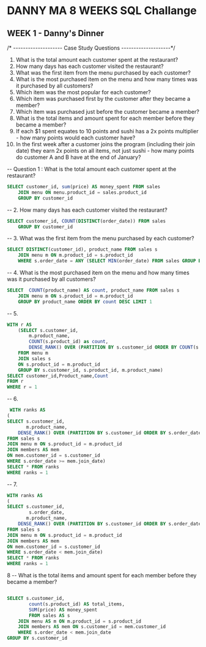 # DANNY MA 8 WEEKS SQL Challange


## WEEK 1 - Danny's Dinner

/* --------------------
   Case Study Questions
   --------------------*/

1. What is the total amount each customer spent at the restaurant?
2. How many days has each customer visited the restaurant?
3. What was the first item from the menu purchased by each customer?
4. What is the most purchased item on the menu and how many times was it purchased by all customers?
5. Which item was the most popular for each customer?
6. Which item was purchased first by the customer after they became a member?
7. Which item was purchased just before the customer became a member?
8. What is the total items and amount spent for each member before they became a member?
9.  If each $1 spent equates to 10 points and sushi has a 2x points multiplier - how many points would each customer have?
10. In the first week after a customer joins the program (including their join date) they earn 2x points on all items, not just sushi - how many points do customer A and B have at the end of January?



-- Question 1 : What is the total amount each customer spent at the restaurant?
``` sql
SELECT customer_id, sum(price) AS money_spent FROM sales 
	JOIN menu ON menu.product_id = sales.product_id
	GROUP BY customer_id
```


-- 2. How many days has each customer visited the restaurant?
``` sql
SELECT customer_id, COUNT(DISTINCT(order_date)) FROM sales
	GROUP BY customer_id
```

-- 3. What was the first item from the menu purchased by each customer?
```sql
SELECT DISTINCT(customer_id), product_name FROM sales s
	JOIN menu m ON m.product_id = s.product_id
	WHERE s.order_date = ANY (SELECT MIN(order_date) FROM sales GROUP BY customer_id)
```


-- 4. What is the most purchased item on the menu and how many times was it purchased by all customers?
```sql
SELECT  COUNT(product_name) AS count, product_name FROM sales s 
	JOIN menu m ON s.product_id = m.product_id
	GROUP BY product_name ORDER BY count DESC LIMIT 1
```

-- 5. 

```sql
WITH r AS 
	(SELECT s.customer_id,
		m.product_name,
		COUNT(s.product_id) as count,
        DENSE_RANK() OVER (PARTITION BY s.customer_id ORDER BY COUNT(s.product_id) DESC) AS r
	FROM menu m 
	JOIN sales s 
	ON s.product_id = m.product_id
	GROUP BY s.customer_id, s.product_id, m.product_name) 
SELECT customer_id,Product_name,Count
FROM r
WHERE r = 1
```

-- 6.

```sql
 WITH ranks AS
(
SELECT s.customer_id,
       m.product_name,
	DENSE_RANK() OVER (PARTITION BY s.customer_id ORDER BY s.order_date) AS ranks
FROM sales s
JOIN menu m ON s.product_id = m.product_id
JOIN members AS mem
ON mem.customer_id = s.customer_id
WHERE s.order_date >= mem.join_date)
SELECT * FROM ranks
WHERE ranks = 1
```


-- 7. 
````sql
WITH ranks AS
(
SELECT s.customer_id,
		s.order_date,
       m.product_name,
	DENSE_RANK() OVER (PARTITION BY s.customer_id ORDER BY s.order_date) AS ranks, mem.join_date
FROM sales s
JOIN menu m ON s.product_id = m.product_id
JOIN members AS mem
ON mem.customer_id = s.customer_id
WHERE s.order_date < mem.join_date)
SELECT * FROM ranks
WHERE ranks = 1
````

8 -- What is the total items and amount spent for each member before they became a member?

````sql

SELECT s.customer_id, 
		count(s.product_id) AS total_items, 
        SUM(price) AS money_spent
        FROM sales AS s
	JOIN menu AS m ON m.product_id = s.product_id
	JOIN members AS mem ON s.customer_id = mem.customer_id
    WHERE s.order_date < mem.join_date
GROUP BY s.customer_id
````
